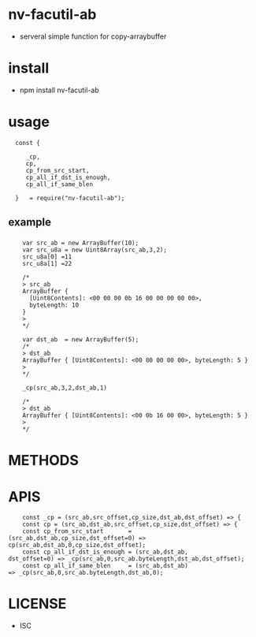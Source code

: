 
nv-facutil-ab
=======================
-  serveral simple function for copy-arraybuffer

install
=======
- npm install nv-facutil-ab



usage
=====
    
      const { 

         _cp,
         cp,
         cp_from_src_start,
         cp_all_if_dst_is_enough,
         cp_all_if_same_blen

      }   = require("nv-facutil-ab");
 

example
-------

### 

		var src_ab = new ArrayBuffer(10);
		var src_u8a = new Uint8Array(src_ab,3,2);
		src_u8a[0] =11
		src_u8a[1] =22

		/*
		> src_ab
		ArrayBuffer {
		  [Uint8Contents]: <00 00 00 0b 16 00 00 00 00 00>,
		  byteLength: 10
		}
		> 
		*/

		var dst_ab  = new ArrayBuffer(5);
		/*
		> dst_ab
		ArrayBuffer { [Uint8Contents]: <00 00 00 00 00>, byteLength: 5 }
		> 
		*/

		_cp(src_ab,3,2,dst_ab,1) 

		/*
		> dst_ab
		ArrayBuffer { [Uint8Contents]: <00 0b 16 00 00>, byteLength: 5 }
		> 
		*/



METHODS
========


APIS
=======

		const _cp = (src_ab,src_offset,cp_size,dst_ab,dst_offset) => {
		const cp = (src_ab,dst_ab,src_offset,cp_size,dst_offset) => {
		const cp_from_src_start       = (src_ab,dst_ab,cp_size,dst_offset=0) =>  cp(src_ab,dst_ab,0,cp_size,dst_offset); 
		const cp_all_if_dst_is_enough = (src_ab,dst_ab,        dst_offset=0) => _cp(src_ab,0,src_ab.byteLength,dst_ab,dst_offset);
		const cp_all_if_same_blen     = (src_ab,dst_ab)                      => _cp(src_ab,0,src_ab.byteLength,dst_ab,0);


LICENSE
=======
- ISC 

